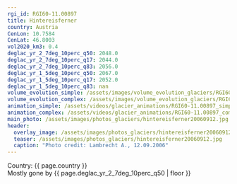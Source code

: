 ```yaml
---
rgi_id: RGI60-11.00897
title: Hintereisferner
country: Austria
CenLon: 10.7584
CenLat: 46.8003
vol2020_km3: 0.4
deglac_yr_2_7deg_10perc_q50: 2048.0
deglac_yr_2_7deg_10perc_q17: 2044.0
deglac_yr_2_7deg_10perc_q83: 2056.0
deglac_yr_1_5deg_10perc_q50: 2067.0
deglac_yr_1_5deg_10perc_q17: 2052.0
deglac_yr_1_5deg_10perc_q83: nan
volume_evolution_simple: /assets/images/volume_evolution_glaciers/RGI60-11.00897_simple_en.png
volume_evolution_complex: /assets/images/volume_evolution_glaciers/RGI60-11.00897_complex_en.png
animation_simple: /assets/videos/glacier_animations/RGI60-11.00897_simple_en.mp4
animation_complex: /assets/videos/glacier_animations/RGI60-11.00897_complex_en.mp4
main_photo: /assets/images/photos_glaciers/hintereisferner20060912.jpg
header:
  overlay_image: /assets/images/photos_glaciers/hintereisferner20060912.jpg
  teaser: /assets/images/photos_glaciers/hintereisferner20060912.jpg
  caption: "Photo credit: Lambrecht A., 12.09.2006"
---
```

Country: {{ page.country }}  <br>Mostly gone by {{ page.deglac_yr_2_7deg_10perc_q50 | floor }}
